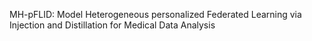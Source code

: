 MH-pFLID: Model Heterogeneous personalized Federated Learning via Injection and Distillation for Medical Data Analysis
